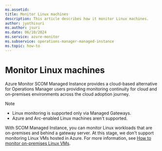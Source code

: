 ```yaml
---
ms.assetid: 
title: Monitor Linux machines
description: This article describes how it monitor Linux machines.
author: jyothisuri
ms.author: jsuri
ms.date: 06/10/2024
ms.service: azure-monitor
ms.subservice: operations-manager-managed-instance
ms.topic: how-to
---
```


# Monitor Linux machines

Azure Monitor SCOM Managed Instance provides a cloud-based alternative for Operations Manager users providing monitoring continuity for cloud and on-premises environments across the cloud adoption journey.

>[!NOTE]
>- Linux monitoring is supported only via Managed Gateways.
>- Azure and Arc-enabled Linux machines aren't supported.

With SCOM Managed Instance, you can monitor Linux workloads that are on-premises and behind a gateway server. At this stage, we don't support monitoring Linux VMs hosted in Azure. For more information, see [How to monitor on-premises Linux VMs](/system-center/scom/manage-deploy-crossplat-agent-console).
